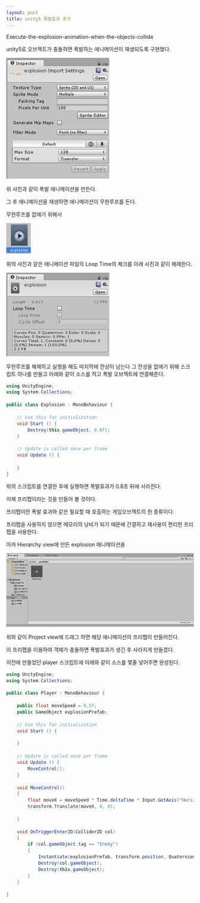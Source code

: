 ```yaml
---
layout: post
title: unity5 폭발효과 추가
---
```


Execute-the-explosion-animation-when-the-objects-collide

unity5로 오브젝트가 충돌하면 폭발하는 애니메이션이 재생되도록 구현했다.

![1](/images/04151.PNG)

위 사진과 같이 폭발 애니메이션을 만든다.

그 후 애니메이션을 재생하면 애니메이션이 무한루프를 돈다.

무한루프를 없애기 위해서

![3](/images/04153.PNG)

위의 사진과 같은 애니메이션 파일의 Loop Time의 체크를 아래 사진과 같이 해제한다.

![2](/images/04152.PNG)

무한루프를 해제하고 실행을 해도 마지막에 잔상이 남는다 그 잔상을 없애기 위해 스크립트 하나를 만들고 아래와 같이 소스를 적고 폭발 오브젝트에 연결해준다.

```c#
using UnityEngine;
using System.Collections;

public class Explosion : MonoBehaviour {

	// Use this for initialization
	void Start () {
        Destroy(this.gameObject, 0.8f);
	}
	
	// Update is called once per frame
	void Update () {
	
	}
}
```

위의 스크립트를 연결한 후에 실행하면 폭발효과가 0.8초 뒤에 사라진다.

이제 프리팹이라는 것을 만들어 볼 것이다.

프리팹이란 폭발 효과와 같은 필요할 때 호출하는 게임오브젝트의 한 종류이다.

프리팹을 사용하지 않으면 메모리의 낭비가 되기 때문에 간결하고 재사용이 편리한 프리팹을 사용한다.

아까 Hierarchy view에 만든 explosion 애니메이션을 

![4](/images/04157.PNG)

위와 같이 Project view에 드래그 하면 해당 애니메이션의 프리팹이 만들어진다.

이 프리팹을 이용하여 객체가 충돌하면 폭발효과가 생긴 후 사라지게 만들겠다.

이전에 만들었던 player 스크립트에 아래와 같이 소스를 몇줄 넣어주면 완성된다.

```c#
using UnityEngine;
using System.Collections;

public class Player : MonoBehaviour {

    public float moveSpeed = 0.5f;
    public GameObject explosionPrefab;

	// Use this for initialization
	void Start () {
	
	}

	// Update is called once per frame
	void Update () {
        MoveControl();
	}

    void MoveControl()
    {
        float moveX = moveSpeed * Time.deltaTime * Input.GetAxis("Horizontal");
        transform.Translate(moveX, 0, 0);

    }

    void OnTriggerEnter2D(Collider2D col)
    {
        if (col.gameObject.tag == "Enemy")
        {
            Instantiate(explosionPrefab, transform.position, Quaternion.identity);
            Destroy(col.gameObject);
            Destroy(this.gameObject);
        }
    }

}
```
